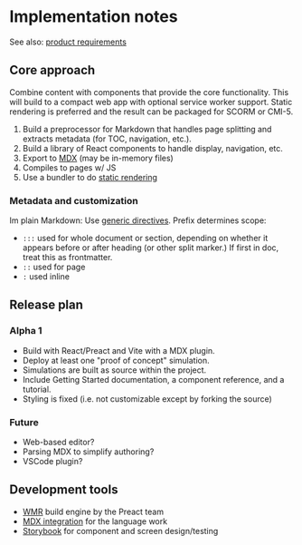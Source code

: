 # Implementation notes

See also: [product requirements](requirements.md)

## Core approach

Combine content with components that provide the core functionality. This will build to a compact web app with optional service worker support. Static rendering is preferred and the result can be packaged for SCORM or CMI-5.

1. Build a preprocessor for Markdown that handles page splitting and extracts metadata (for TOC, navigation, etc.).
2. Build a library of React components to handle display, navigation, etc.
3. Export to [MDX](https://mdxjs.com/) (may be in-memory files)
4. Compiles to pages w/ JS
4. Use a bundler to do [static rendering](https://blog.logrocket.com/static-site-generation-with-react-from-scratch/)

### Metadata and customization

Im plain Markdown: Use [generic directives](https://talk.commonmark.org/t/generic-directives-plugins-syntax/444). Prefix determines scope:
* `:::` used for whole document or section, depending on whether it appears before or after heading (or other split marker.) If first in doc, treat this as frontmatter.
* `::` used for page
* `:` used inline

## Release plan

### Alpha 1

* Build with React/Preact and Vite with a MDX plugin.
* Deploy at least one "proof of concept" simulation.
* Simulations are built as source within the project.
* Include Getting Started documentation, a component reference, and a tutorial. 
* Styling is fixed (i.e. not customizable except by forking the source)

### Future

* Web-based editor?
* Parsing MDX to simplify authoring?
* VSCode plugin?

## Development tools

* [WMR](https://wmr.dev/) build engine by the Preact team
* [MDX integration](https://wmr.dev/) for the language work
* [Storybook](https://storybook.js.org/) for component and screen design/testing
